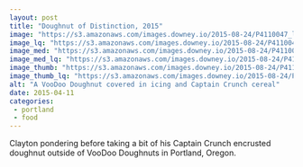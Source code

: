 ```yaml
---
layout: post
title: "Doughnut of Distinction, 2015"
image: "https://s3.amazonaws.com/images.downey.io/2015-08-24/P4110047_large.jpg"
image_lq: "https://s3.amazonaws.com/images.downey.io/2015-08-24/P4110047_large_lq.jpg"
image_med: "https://s3.amazonaws.com/images.downey.io/2015-08-24/P4110047_medium.jpg"
image_med_lq: "https://s3.amazonaws.com/images.downey.io/2015-08-24/P4110047_medium_lq.jpg"
image_thumb: "https://s3.amazonaws.com/images.downey.io/2015-08-24/P4110047_thumb.jpg"
image_thumb_lq: "https://s3.amazonaws.com/images.downey.io/2015-08-24/P4110047_thumb_lq.jpg"
alt: "A VooDoo Doughnut covered in icing and Captain Crunch cereal"
date: 2015-04-11
categories:
 - portland
 - food
---
```


Clayton pondering  before taking a bit of his Captain Crunch encrusted doughnut 
outside of VooDoo Doughnuts in Portland, Oregon.
